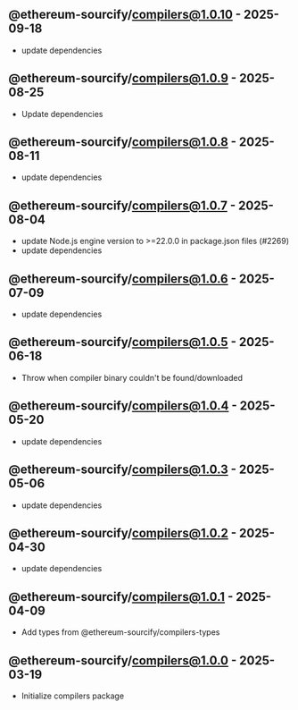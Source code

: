 

## @ethereum-sourcify/compilers@1.0.10 - 2025-09-18

- update dependencies

## @ethereum-sourcify/compilers@1.0.9 - 2025-08-25

- Update dependencies

## @ethereum-sourcify/compilers@1.0.8 - 2025-08-11

- update dependencies

## @ethereum-sourcify/compilers@1.0.7 - 2025-08-04

- update Node.js engine version to >=22.0.0 in package.json files (#2269)
- update dependencies

## @ethereum-sourcify/compilers@1.0.6 - 2025-07-09

- update dependencies

## @ethereum-sourcify/compilers@1.0.5 - 2025-06-18

- Throw when compiler binary couldn't be found/downloaded

## @ethereum-sourcify/compilers@1.0.4 - 2025-05-20

- update dependencies

## @ethereum-sourcify/compilers@1.0.3 - 2025-05-06

- update dependencies

## @ethereum-sourcify/compilers@1.0.2 - 2025-04-30

- update dependencies

## @ethereum-sourcify/compilers@1.0.1 - 2025-04-09

- Add types from @ethereum-sourcify/compilers-types

## @ethereum-sourcify/compilers@1.0.0 - 2025-03-19

- Initialize compilers package
